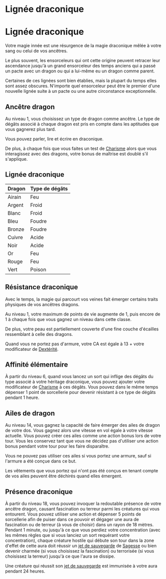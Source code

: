 [][Items]

# Lignée draconique

[][Generic]

# Lignée draconique

Votre magie innée est une résurgence de la magie draconique mêlée à votre sang ou celui de vos ancêtres.

Le plus souvent, les ensorceleurs qui ont cette origine peuvent retracer leur ascendance jusqu'à un grand ensorceleur des temps anciens qui a passé un pacte avec un dragon ou qui a lui-même eu un dragon comme parent.

Certaines de ces lignées sont bien établies, mais la plupart du temps elles sont assez obscures. N'importe quel ensorceleur peut être le premier d'une nouvelle lignée suite à un pacte ou une autre circonstance exceptionnelle.

[][Generic]

## Ancêtre dragon

Au niveau 1, vous choisissez un type de dragon comme ancêtre. Le type de dégâts associé à chaque dragon est pris en compte dans les aptitudes que vous gagnerez plus tard.

Vous pouvez parler, lire et écrire en draconique.

De plus, à chaque fois que vous faites un test de [Charisme] alors que vous interagissez avec des dragons, votre bonus de maîtrise est doublé s'il s'applique.


[][Generic]

## Lignée draconique

|Dragon|Type de dégâts|
|---|---|
|Airain|Feu|
|Argent|Froid|
|Blanc|Froid|
|Bleu|Foudre|
|Bronze|Foudre|
|Cuivre|Acide|
|Noir|Acide|
|Or|Feu|
|Rouge|Feu|
|Vert|Poison|

[][Generic]

## Résistance draconique

Avec le temps, la magie qui parcourt vos veines fait émerger certains traits physiques de vos ancêtres dragons.

Au niveau 1, votre maximum de points de vie augmente de 1, puis encore de 1 à chaque fois que vous gagnez un niveau dans cette classe.

De plus, votre peau est partiellement couverte d'une fine couche d'écailles ressemblant à celle des dragons.

Quand vous ne portez pas d'armure, votre CA est égale à 13 + votre modificateur de [Dextérité].

[][Generic]

## Affinité élémentaire

À partir du niveau 6, quand vous lancez un sort qui inflige des dégâts du type associé à votre héritage draconique, vous pouvez ajouter votre modificateur de [Charisme] à ces dégâts. Vous pouvez dans le même temps dépenser 1 point de sorcellerie pour devenir résistant à ce type de dégâts pendant 1 heure.

[][Generic]

## Ailes de dragon

Au niveau 14, vous gagnez la capacité de faire émerger des ailes de dragon de votre dos. Vous gagnez alors une vitesse en vol égale à votre vitesse actuelle. Vous pouvez créer ces ailes comme une action bonus lors de votre tour. Vous les conservez tant que vous ne décidez pas d'utiliser une action bonus pendant votre tour pour les faire disparaître.

Vous ne pouvez pas utiliser ces ailes si vous portez une armure, sauf si l'armure a été conçue dans ce but.

Les vêtements que vous portez qui n'ont pas été conçus en tenant compte de vos ailes peuvent être déchirés quand elles émergent.

[][Generic]

## Présence draconique

À partir du niveau 18, vous pouvez invoquer la redoutable présence de votre ancêtre dragon, causant fascination ou terreur parmi les créatures qui vous entourent. Vous pouvez utiliser une action et dépenser 5 points de sorcellerie afin de puiser dans ce pouvoir et dégager une aura de fascination ou de terreur (à vous de choisir) dans un rayon de 18 mètres. Pendant 1 minute, ou jusqu'à ce que vous perdiez votre concentration (avec les mêmes règles que si vous lanciez un sort requérant votre concentration), chaque créature hostile qui débute son tour dans la zone d'effet de cette aura doit réussir un [jet de sauvegarde] de [Sagesse] ou bien devenir charmée (si vous choisissez la fascination) ou terrorisée (si vous choisissez la terreur) jusqu'à ce que l'aura se dissipe.

Une créature qui réussit son [jet de sauvegarde] est immunisée à votre aura pendant 24 heures.


[jet de sauvegarde]: abilities_hd.md#jets-de-sauvegarde

[Force]: abilities_strength_hd.md
[Dextérité]: abilities_dexterity_hd.md
[Constitution]: abilities_constitution_hd.md
[Intelligence]: abilities_intelligence_hd.md
[Sagesse]: abilities_wisdom_hd.md
[Charisme]: abilities_charisma_hd.md


[Items]: #
[Generic]: #
